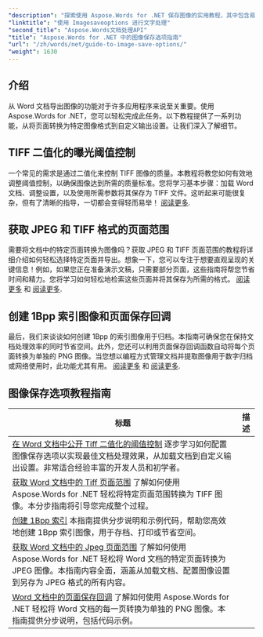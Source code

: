 ```yaml
---
"description": "探索使用 Aspose.Words for .NET 保存图像的实用教程，其中包含易于遵循的步骤和代码示例，可实现高效的文档处理。"
"linktitle": "使用 Imagesaveoptions 进行文字处理"
"second_title": "Aspose.Words文档处理API"
"title": "Aspose.Words for .NET 中的图像保存选项指南"
"url": "/zh/words/net/guide-to-image-save-options/"
"weight": 1630
---
```


## 介绍

从 Word 文档导出图像的功能对于许多应用程序来说至关重要。使用 Aspose.Words for .NET，您可以轻松完成此任务。以下教程提供了一系列功能，从将页面转换为特定图像格式到自定义输出设置。让我们深入了解细节。

## TIFF 二值化的曝光阈值控制

一个常见的需求是通过二值化来控制 TIFF 图像的质量。本教程将教您如何有效地调整阈值控制，以确保图像达到所需的质量标准。您将学习基本步骤：加载 Word 文档、调整设置，以及使用所需参数将其保存为 TIFF 文件。这听起来可能很复杂，但有了清晰的指导，一切都会变得轻而易举！ [阅读更多](./expose-threshold-control-for-tiff-binarization-in-word-document/).

## 获取 JPEG 和 TIFF 格式的页面范围

需要将文档中的特定页面转换为图像吗？获取 JPEG 和 TIFF 页面范围的教程将详细介绍如何轻松选择特定页面并导出。想象一下，您可以专注于想要直观呈现的关键信息！例如，如果您正在准备演示文稿，只需要部分页面，这些指南将帮您节省时间和精力。您将学习如何轻松地检索这些页面并将其保存为所需的格式。 [阅读更多](./get-jpeg-page-range-word-document/) 和 [阅读更多](./get-tiff-page-range-word-document/).

## 创建 1Bpp 索引图像和页面保存回调

最后，我们来谈谈如何创建 1Bpp 的索引图像用于归档。本指南可确保您在保持文档处理效率的同时节省空间。此外，您还可以利用页面保存回调函数自动将每个页面转换为单独的 PNG 图像。当您想以编程方式管理文档并提取图像用于数字归档或网络使用时，此功能尤其有用。 [阅读更多](./create-1bpp-indexed/) 和 [阅读更多](./page-saving-callback-word-document/).

 ## 图像保存选项教程指南
标题 | 描述 |
| --- | --- |
| [在 Word 文档中公开 Tiff 二值化的阈值控制](./expose-threshold-control-for-tiff-binarization-in-word-document/) 逐步学习如何配置图像保存选项以实现最佳文档处理效果，从加载文档到自定义输出设置。非常适合经验丰富的开发人员和初学者。|
| [获取 Word 文档中的 Tiff 页面范围](./get-tiff-page-range-word-document/) 了解如何使用 Aspose.Words for .NET 轻松将特定页面范围转换为 TIFF 图像。本分步指南将引导您完成整个过程。|
| [创建 1Bpp 索引](./create-1bpp-indexed/) 本指南提供分步说明和示例代码，帮助您高效地创建 1Bpp 索引图像，用于存档、打印或节省空间。|
| [获取 Word 文档中的 Jpeg 页面范围](./get-jpeg-page-range-word-document/) 了解如何使用 Aspose.Words for .NET 轻松将 Word 文档的特定页面转换为 JPEG 图像。本指南内容全面，涵盖从加载文档、配置图像设置到另存为 JPEG 格式的所有内容。|
| [Word 文档中的页面保存回调](./page-saving-callback-word-document/) 了解如何使用 Aspose.Words for .NET 轻松将 Word 文档的每一页转换为单独的 PNG 图像。本指南提供分步说明，包括代码示例。|